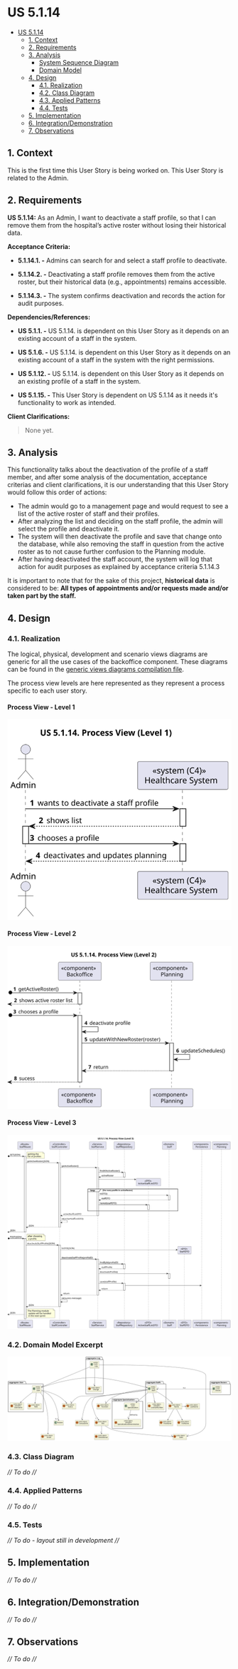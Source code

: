 # US 5.1.14

<!-- TOC -->
- [US 5.1.14](#us-5114)
  - [1. Context](#1-context)
  - [2. Requirements](#2-requirements)
  - [3. Analysis](#3-analysis)
    - [System Sequence Diagram](#system-sequence-diagram)
    - [Domain Model](#domain-model)
  - [4. Design](#4-design)
    - [4.1. Realization](#41-realization)
    - [4.2. Class Diagram](#42-class-diagram)
    - [4.3. Applied Patterns](#43-applied-patterns)
    - [4.4. Tests](#44-tests)
  - [5. Implementation](#5-implementation)
  - [6. Integration/Demonstration](#6-integrationdemonstration)
  - [7. Observations](#7-observations)
<!-- TOC -->


## 1. Context

This is the first time this User Story is being worked on. 
This User Story is related to the Admin.

## 2. Requirements

**US 5.1.14:** As an Admin, I want to deactivate a staff profile, so that I can remove them from the hospital’s active roster without losing their historical data. 

**Acceptance Criteria:**

- **5.1.14.1. -** Admins can search for and select a staff profile to deactivate. 

- **5.1.14.2. -** Deactivating a staff profile removes them from the active roster, but their historical data (e.g., appointments) remains accessible. 

- **5.1.14.3. -** The system confirms deactivation and records the action for audit purposes. 

**Dependencies/References:**

- **US 5.1.1. -** US 5.1.14. is dependent on this User Story as it depends on an existing account of a staff in the system.

- **US 5.1.6. -** US 5.1.14. is dependent on this User Story as it depends on an existing account of a staff in the system with the right permissions.

- **US 5.1.12. -** US 5.1.14. is dependent on this User Story as it depends on an existing profile of a staff in the system.

- **US 5.1.15. -** This User Story is dependent on US 5.1.14 as it needs it's functionality to work as intended.

**Client Clarifications:**

> None yet.

## 3. Analysis

This functionality talks about the deactivation of the profile of a staff member, and after some analysis of the documentation, acceptance criterias and client clarifications, it is our understanding that this User Story would follow this order of actions:

- The admin would go to a management page and would request to see a list of the active roster of staff and their profiles.
- After analyzing the list and deciding on the staff profile, the admin will select the profile and deactivate it.
- The system will then deactivate the profile and save that change onto the database, while also removing the staff in question from the active roster as to not cause further confusion to the Planning module.
- After having deactivated the staff account, the system will log that action for audit purposes as explained by acceptance criteria 5.1.14.3

It is important to note that for the sake of this project, **historical data** is considered to be:
**All types of appointments and/or requests made and/or taken part by the staff.**

## 4. Design

### 4.1. Realization

The logical, physical, development and scenario views diagrams are generic for all the use cases of the backoffice component.
These diagrams can be found in the [generic views diagrams compilation file](../../team-decisions/views/general-views.md).

The process view levels are here represented as they represent a process specific to each user story.

#### Process View - Level 1

![Process View Level 1](Diagrams\Views\process-view-level-1.svg)

#### Process View - Level 2

![Process View Level 2](Diagrams\Views\process-view-level-2.svg)

#### Process View - Level 3

![Process View Level 3](Diagrams\Views\process-view-level-3.svg)

### 4.2. Domain Model Excerpt

![Domain Model Excerpt](Diagrams\Domain-Model\domain-model-excerpt.svg)

### 4.3. Class Diagram

_// To do //_

### 4.4. Applied Patterns

_// To do //_

### 4.5. Tests

_// To do - layout still in development //_ 



## 5. Implementation

_// To do //_

## 6. Integration/Demonstration

_// To do //_

## 7. Observations

_// To do //_